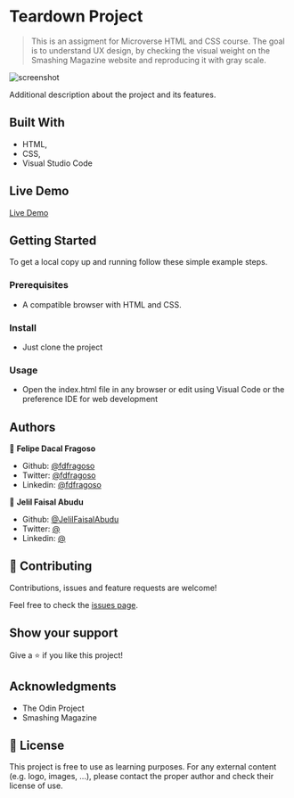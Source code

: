 # Teardown Project

> This is an assigment for Microverse HTML and CSS course. The goal is to understand UX design, by checking the visual weight on the Smashing Magazine website and reproducing it with gray scale.

![screenshot]()

Additional description about the project and its features.

## Built With

- HTML,
- CSS,
- Visual Studio Code

## Live Demo

[Live Demo]()

## Getting Started

To get a local copy up and running follow these simple example steps.

### Prerequisites

- A compatible browser with HTML and CSS. 

### Install

- Just clone the project

### Usage

- Open the index.html file in any browser or edit using Visual Code or the preference IDE for web development


## Authors

👤 **Felipe Dacal Fragoso**

- Github: [@fdfragoso](https://github.com/fdfragoso)
- Twitter: [@fdfragoso](https://twitter.com/fdfragoso)
- Linkedin: [@fdfragoso](https://www.linkedin.com/in/fdfragoso/)

👤 **Jelil Faisal Abudu**

- Github: [@JelilFaisalAbudu](https://github.com/JelilFaisalAbudu)
- Twitter: [@]()
- Linkedin: [@]()

## 🤝 Contributing

Contributions, issues and feature requests are welcome!

Feel free to check the [issues page](https://github.com/JelilFaisalAbudu/teardown/issues).

## Show your support

Give a ⭐️ if you like this project!

## Acknowledgments

- The Odin Project
- Smashing Magazine

## 📝 License

This project is free to use as learning purposes. For any external content (e.g. logo, images, ...), please contact the proper author and check their license of use.
